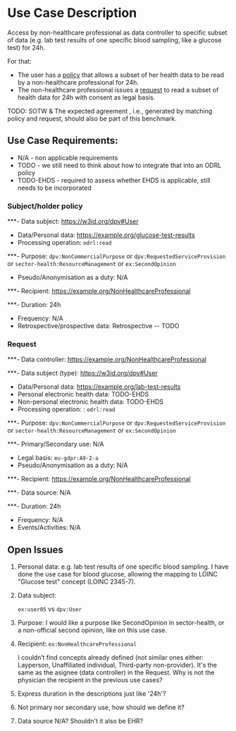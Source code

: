 # Use Case Description

Access by non-healthcare professional as data controller to specific subset of data (e.g. lab test results of one specific blood sampling, like a glucose test) for 24h.

For that:
- The user has a [policy](policy-12.ttl) that allows a subset of her health data to be read by a non-healthcare professional for 24h.
- The non-healthcare professional issues a [request](request-12.ttl) to read a subset of health data for 24h with consent as legal basis.

TODO: SOTW & The expected agreement , i.e., generated by matching policy and request, should also be part of this benchmark.

## Use Case Requirements:

- N/A - non applicable requirements
- TODO - we still need to think about how to integrate that into an ODRL policy
- TODO-EHDS - required to assess whether EHDS is applicable, still needs to be incorporated 

### Subject/holder policy

***- Data subject: <https://w3id.org/dpv#User>
- Data/Personal data: <https://example.org/glucose-test-results>
- Processing operation: `odrl:read`

***- Purpose: `dpv:NonCommercialPurpose` or `dpv:RequestedServiceProvision` or `sector-health:ResourceManagement` or `ex:SecondOpinion`
- Pseudo/Anonymisation as a duty: N/A

***- Recipient: <https://example.org/NonHealthcareProfessional>

***- Duration: 24h
- Frequency: N/A
- Retrospective/prospective data: Retrospective -- TODO

### Request

***- Data controller: <https://example.org/NonHealthcareProfessional>

***- Data subject (type): <https://w3id.org/dpv#User>
- Data/Personal data: <https://example.org/lab-test-results>
- Personal electronic health data: TODO-EHDS
- Non-personal electronic health data: TODO-EHDS
- Processing operation: : `odrl:read`

***- Purpose: `dpv:NonCommercialPurpose` or `dpv:RequestedServiceProvision` or `sector-health:ResourceManagement` or `ex:SecondOpinion`

***- Primary/Secondary use: N/A
- Legal basis: `eu-gdpr:A9-2-a`
- Pseudo/Anonymisation as a duty: N/A

***- Recipient: <https://example.org/NonHealthcareProfessional>

***- Data source: N/A

***- Duration: 24h
- Frequency: N/A
- Events/Activities: N/A

## Open Issues

1. Personal data: e.g. lab test results of one specific blood sampling. I have done the use case for blood glucose, allowing the mapping to LOINC "Glucose test" concept (LOINC 2345-7).

2. Data subject:

    `ex:user05` vs `dpv:User`

3. Purpose: I would like a purpose like SecondOpinion in sector-health, or a non-official second opinion, like on this use case.

4. Recipient: `ex:NonHealthcareProfessional`

    I couldn’t find concepts already defined (not similar ones either: Layperson, Unaffiliated individual, Third-party non-provider).
    It's the same as the asignee (data controller) in the Request.
    Why is not the physician the recipient in the previous use cases?

5. Express duration in the descriptions just like '24h'?

6. Not primary nor secondary use, how should we define it?

7. Data source N/A? Shouldn't it also be EHR?